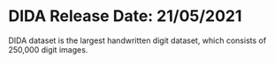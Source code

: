 # DIDA Release Date: 21/05/2021

DIDA dataset is the largest handwritten digit dataset, which consists of 250,000 digit images. 

